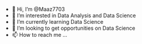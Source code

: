 - 👋 Hi, I’m @Maaz7703
- 👀 I’m interested in Data Analysis and Data Science
- 🌱 I’m currently learning Data Science
- 💞️ I’m looking to get opportunities on Data Science
- 📫 How to reach me ...

<!---
Maaz7703/Maaz7703 is a ✨ special ✨ repository because its `README.md` (this file) appears on your GitHub profile.
You can click the Preview link to take a look at your changes.
--->
